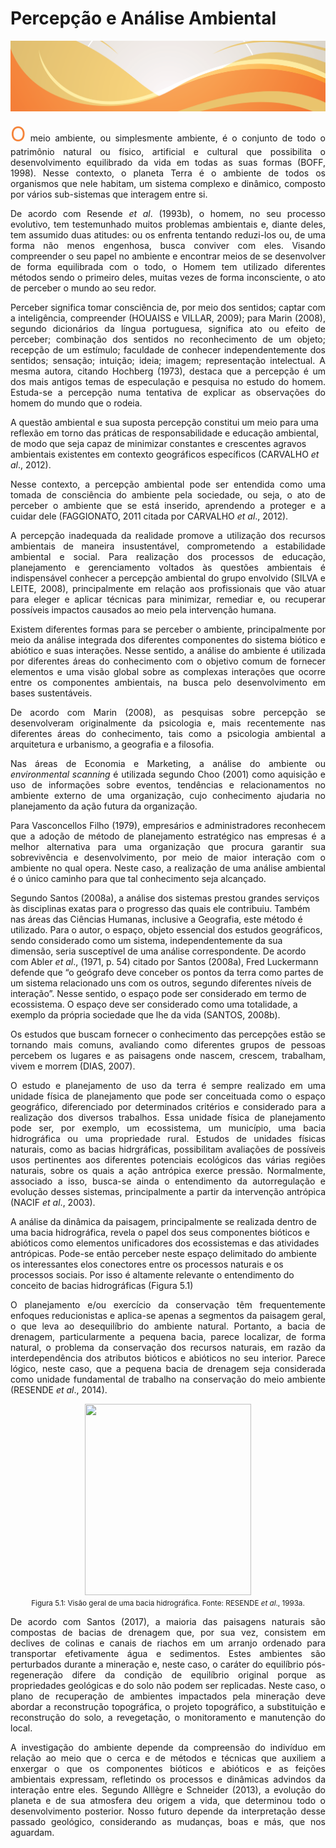 
# **Percepção e Análise Ambiental**

<style>
p.combinado:first-letter { 
    color: #F5843A; 
    font-size:xx-large; 
}
</style>

![Legenda](../img/capitulo.png)




<p class="combinado" style="text-align: justify;">
O meio ambiente, ou simplesmente ambiente, é o conjunto de todo o patrimônio natural ou
físico, artificial e cultural que possibilita o desenvolvimento equilibrado da vida em todas
as suas formas (BOFF, 1998). Nesse contexto, o planeta Terra é o ambiente de todos os
organismos que nele habitam, um sistema complexo e dinâmico, composto por vários sub-sistemas
que interagem entre si.
<p>


<p style="text-align: justify;">
De acordo com Resende <em>et al</em>. (1993b), o homem, no seu processo evolutivo, tem testemunhado
muitos problemas ambientais e, diante deles, tem assumido duas atitudes: ou os enfrenta tentando
reduzi-los ou, de uma forma não menos engenhosa, busca conviver com eles. Visando compreender
o seu papel no ambiente e encontrar meios de se desenvolver de forma equilibrada com o todo, o
Homem tem utilizado diferentes métodos sendo o primeiro deles, muitas vezes de forma inconsciente,
o ato de perceber o mundo ao seu redor.

<p>



<p style="text-align: justify;">
Perceber significa tomar consciência de, por meio dos sentidos; captar com a inteligência, compreender
(HOUAISS e VILLAR, 2009); para Marin (2008), segundo dicionários da língua portuguesa,
significa ato ou efeito de perceber; combinação dos sentidos no reconhecimento de um objeto;
recepção de um estímulo; faculdade de conhecer independentemente dos sentidos; sensação;
intuição; ideia; imagem; representação intelectual. A mesma autora, citando Hochberg (1973),
destaca que a percepção é um dos mais antigos temas de especulação e pesquisa no estudo do
homem. Estuda-se a percepção numa tentativa de explicar as observações do homem do mundo
que o rodeia.
<p>


<p style="text-align: justify;">

A questão ambiental e sua suposta percepção constitui um meio para uma reflexão em torno das
práticas de responsabilidade e educação ambiental, de modo que seja capaz de minimizar constantes
e crescentes agravos ambientais existentes em contexto geográficos específicos (CARVALHO <em>et al</em>.,
2012).
<p>



<p style="text-align: justify;">
Nesse contexto, a percepção ambiental pode ser entendida como uma tomada de consciência do
ambiente pela sociedade, ou seja, o ato de perceber o ambiente que se está inserido, aprendendo a
proteger e a cuidar dele (FAGGIONATO, 2011 citada por CARVALHO <em>et al</em>., 2012).
<p>


<p style="text-align: justify;">
A percepção inadequada da realidade promove a utilização dos recursos ambientais de maneira
insustentável, comprometendo a estabilidade ambiental e social. Para realização dos processos de
educação, planejamento e gerenciamento voltados às questões ambientais é indispensável conhecer
a percepção ambiental do grupo envolvido (SILVA e LEITE, 2008), principalmente em relação aos
profissionais que vão atuar para eleger e aplicar técnicas para minimizar, remediar e, ou recuperar
possíveis impactos causados ao meio pela intervenção humana.
<p>



<p style="text-align: justify;">
Existem diferentes formas para se perceber o ambiente, principalmente por meio da análise
integrada dos diferentes componentes do sistema biótico e abiótico e suas interações. Nesse sentido,
a análise do ambiente é utilizada por diferentes áreas do conhecimento com o objetivo comum
de fornecer elementos e uma visão global sobre as complexas interações que ocorre entre os
componentes ambientais, na busca pelo desenvolvimento em bases sustentáveis.

<p>



<p style="text-align: justify;">
De acordo com Marin (2008), as pesquisas sobre percepção se desenvolveram originalmente
da psicologia e, mais recentemente nas diferentes áreas do conhecimento, tais como a psicologia
ambiental a arquitetura e urbanismo, a geografia e a filosofia.
<p>



<p style="text-align: justify;">
Nas áreas de Economia e Marketing, a análise do ambiente ou <em>environmental scanning</em> é utilizada
segundo Choo (2001) como aquisição e uso de informações sobre eventos, tendências e relacionamentos
no ambiente externo de uma organização, cujo conhecimento ajudaria no planejamento da
ação futura da organização.
<p>



<p style="text-align: justify;">
Para Vasconcellos Filho (1979), empresários e administradores reconhecem que a adoção de
método de planejamento estratégico nas empresas é a melhor alternativa para uma organização que
procura garantir sua sobrevivência e desenvolvimento, por meio de maior interação com o ambiente
no qual opera. Neste caso, a realização de uma análise ambiental é o único caminho para que tal
conhecimento seja alcançado.
<p>



<p style="text-align: justify;">

Segundo Santos (2008a), a análise dos sistemas prestou grandes serviços às disciplinas exatas
para o progresso das quais ele contribuiu. Também nas áreas das Ciências Humanas, inclusive a
Geografia, este método é utilizado. Para o autor, o espaço, objeto essencial dos estudos geográficos,
sendo considerado como um sistema, independentemente da sua dimensão, seria susceptível de uma análise correspondente.
 De acordo com Abler <em>et al</em>., (1971, p. 54) citado por Santos (2008a),
Fred Luckermann defende que “o geógrafo deve conceber os pontos da terra como partes de um
sistema relacionado uns com os outros, segundo diferentes níveis de interação”. Nesse sentido, o
espaço pode ser considerado em termo de ecossistema. O espaço deve ser considerado como uma
totalidade, a exemplo da própria sociedade que lhe da vida (SANTOS, 2008b).
<p>





<p style="text-align: justify;">
Os estudos que buscam fornecer o conhecimento das percepções estão se tornando mais
comuns, avaliando como diferentes grupos de pessoas percebem os lugares e as paisagens onde
nascem, crescem, trabalham, vivem e morrem (DIAS, 2007).

<p>


<p style="text-align: justify;">
O estudo e planejamento de uso da terra é sempre realizado em uma unidade física de planejamento
que pode ser conceituada como o espaço geográfico, diferenciado por determinados critérios
e considerado para a realização dos diversos trabalhos. Essa unidade física de planejamento
pode ser, por exemplo, um ecossistema, um município, uma bacia hidrográfica ou uma propriedade
rural. Estudos de unidades físicas naturais, como as bacias hidrgráficas, possibilitam avaliações
de possíveis usos pertinentes aos diferentes potenciais ecológicos das várias regiões naturais,
sobre os quais a ação antrópica exerce pressão. Normalmente, associado a isso, busca-se ainda o
entendimento da autorregulação e evolução desses sistemas, principalmente a partir da intervenção
antrópica (NACIF <em>et al</em>., 2003).

<p>



<p style="text-align: justify;">

A análise da dinâmica da paisagem, principalmente se realizada dentro de uma bacia hidrográfica,
revela o papel dos seus componentes bióticos e abióticos como elementos unificadores dos
ecossistemas e das atividades antrópicas. Pode-se então perceber neste espaço delimitado do
ambiente os interessantes elos conectores entre os processos naturais e os processos sociais. Por
isso é altamente relevante o entendimento do conceito de bacias hidrográficas (Figura 5.1)
<p>


<p style="text-align: justify;">
O planejamento e/ou exercício da conservação têm frequentemente enfoques reducionistas e
aplica-se apenas a segmentos da paisagem geral, o que leva ao desequilíbrio do ambiente natural.
Portanto, a bacia de drenagem, particularmente a pequena bacia, parece localizar, de forma natural,
o problema da conservação dos recursos naturais, em razão da interdependência dos atributos
bióticos e abióticos no seu interior. Parece lógico, neste caso, que a pequena bacia de drenagem seja
considerada como unidade fundamental de trabalho na conservação do meio ambiente (RESENDE
<em>et al</em>., 2014).

<p>



<center><img src="../imagens/image014.jpg" style="width:266px;height:306px"/>
<br> <small>Figura 5.1: Visão geral de uma bacia hidrográfica.
Fonte: RESENDE <em>et al</em>., 1993a. </small> </center>


<p style="text-align: justify;">
De acordo com Santos (2017), a maioria das paisagens naturais são compostas de bacias de
drenagem que, por sua vez, consistem em declives de colinas e canais de riachos em um arranjo
ordenado para transportar efetivamente água e sedimentos. Estes ambientes são perturbados
durante a mineração e, neste caso, o caráter do equilíbrio pós-regeneração difere da condição
de equilíbrio original porque as propriedades geológicas e do solo não podem ser replicadas.
Neste caso, o plano de recuperação de ambientes impactados pela mineração deve abordar a
reconstrução topográfica, o projeto topográfico, a substituição e reconstrução do solo, a revegetação,
o monitoramento e manutenção do local.
<p>



<p style="text-align: justify;">
A investigação do ambiente depende da compreensão do indivíduo em relação ao meio que o
cerca e de métodos e técnicas que auxiliem a enxergar o que os componentes bióticos e abióticos e
as feições ambientais expressam, refletindo os processos e dinâmicas advindos da interação entre
eles. Segundo Alllègre e Schneider (2013), a evolução do planeta e de sua atmosfera deu origem
a vida, que determinou todo o desenvolvimento posterior. Nosso futuro depende da interpretação
desse passado geológico, considerando as mudanças, boas e más, que nos aguardam.

<p>






